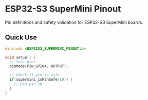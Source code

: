 # ESP32-S3 SuperMini Pinout

Pin definitions and safety validation for ESP32-S3 SuperMini boards.

## Quick Use

```cpp
#include <ESP32S3_SUPERMINI_PINOUT.h>

void setup() {
  // Safe pins
  pinMode(PIN_GPIO4, OUTPUT);

  // Check if pin is safe
  if(supermini_isPinSafe(10)) {
    // Use pin 10
  }
}
